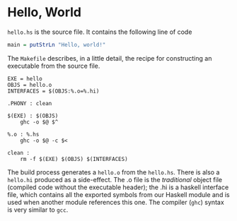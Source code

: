 # Hello, World

`hello.hs` is the source file. It contains the following line of code

```haskell
main = putStrLn "Hello, world!"
```

The `Makefile` describes, in a little detail, the recipe for constructing an executable from the source file.

```make
EXE = hello
OBJS = hello.o
INTERFACES = $(OBJS:%.o=%.hi)

.PHONY : clean

$(EXE) : $(OBJS)
	ghc -o $@ $^

%.o : %.hs
	ghc -o $@ -c $<

clean :
	rm -f $(EXE) $(OBJS) $(INTERFACES)
```

The build process generates a `hello.o` from the `hello.hs`. There is also a `hello.hi` produced as a side-effect. The .o file is the *traditional* object file (compiled code without the executable header); the .hi is a haskell interface file, which contains all the exported symbols from our Haskell module and is used when another module references this one. The compiler (`ghc`) syntax is very similar to `gcc`.
